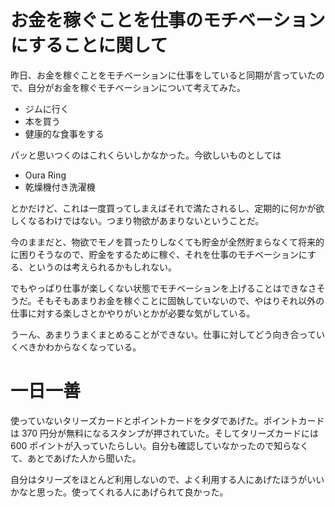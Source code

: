 # お金を稼ぐことを仕事のモチベーションにすることに関して
昨日、お金を稼ぐことをモチベーションに仕事をしていると同期が言っていたので、自分がお金を稼ぐモチベーションについて考えてみた。

- ジムに行く
- 本を買う
- 健康的な食事をする

パッと思いつくのはこれくらいしかなかった。今欲しいものとしては

- Oura Ring
- 乾燥機付き洗濯機

とかだけど、これは一度買ってしまえばそれで満たされるし、定期的に何かが欲しくなるわけではない。つまり物欲があまりないということだ。

今のままだと、物欲でモノを買ったりしなくても貯金が全然貯まらなくて将来的に困りそうなので、貯金をするために稼ぐ、それを仕事のモチベーションにする、というのは考えられるかもしれない。

でもやっぱり仕事が楽しくない状態でモチベーションを上げることはできなさそうだ。そもそもあまりお金を稼ぐことに固執していないので、やはりそれ以外の仕事に対する楽しさとかやりがいとかが必要な気がしている。

うーん、あまりうまくまとめることができない。仕事に対してどう向き合っていくべきかわからなくなっている。

# 一日一善
使っていないタリーズカードとポイントカードをタダであげた。ポイントカードは 370 円分が無料になるスタンプが押されていた。そしてタリーズカードには 600 ポイントが入っていたらしい。自分も確認していなかったので知らなくて、あとであげた人から聞いた。

自分はタリーズをほとんど利用しないので、よく利用する人にあげたほうがいいかなと思った。使ってくれる人にあげられて良かった。
